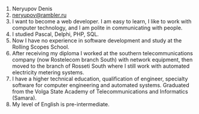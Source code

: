 1. Neryupov Denis
2. neryupov@rambler.ru
3. I want to become a web developer. I am easy to learn, I like to work with computer technology, and I am polite in communicating with people.
4. I studied Pascal, Delphi, PHP, SQL.
5. Now I have no experience in software development and study at the Rolling Scopes School.
6. After receiving my diploma I worked at the southern telecommunications company (now Rostelecom branch South) with network equipment, then moved to the branch of Rosseti South where I still work with automated electricity metering systems.
7. I have a higher technical education, qualification of engineer, specialty software for computer engineering and automated systems. Graduated from the Volga State Academy of Telecommunications and Informatics (Samara).
8. My level of English is pre-intermediate.
